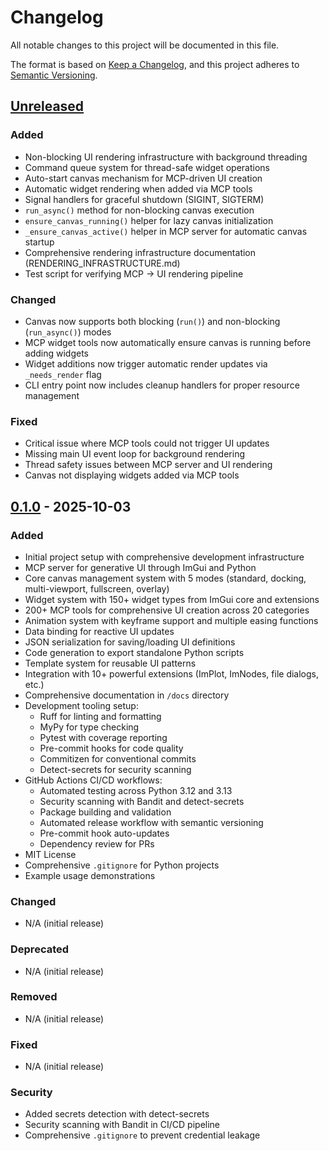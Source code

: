 # Changelog

All notable changes to this project will be documented in this file.

The format is based on [Keep a Changelog](https://keepachangelog.com/en/1.0.0/),
and this project adheres to [Semantic Versioning](https://semver.org/spec/v2.0.0.html).

## [Unreleased]

### Added
- Non-blocking UI rendering infrastructure with background threading
- Command queue system for thread-safe widget operations
- Auto-start canvas mechanism for MCP-driven UI creation
- Automatic widget rendering when added via MCP tools
- Signal handlers for graceful shutdown (SIGINT, SIGTERM)
- `run_async()` method for non-blocking canvas execution
- `ensure_canvas_running()` helper for lazy canvas initialization
- `_ensure_canvas_active()` helper in MCP server for automatic canvas startup
- Comprehensive rendering infrastructure documentation (RENDERING_INFRASTRUCTURE.md)
- Test script for verifying MCP → UI rendering pipeline

### Changed
- Canvas now supports both blocking (`run()`) and non-blocking (`run_async()`) modes
- MCP widget tools now automatically ensure canvas is running before adding widgets
- Widget additions now trigger automatic render updates via `_needs_render` flag
- CLI entry point now includes cleanup handlers for proper resource management

### Fixed
- Critical issue where MCP tools could not trigger UI updates
- Missing main UI event loop for background rendering
- Thread safety issues between MCP server and UI rendering
- Canvas not displaying widgets added via MCP tools

## [0.1.0] - 2025-10-03

### Added
- Initial project setup with comprehensive development infrastructure
- MCP server for generative UI through ImGui and Python
- Core canvas management system with 5 modes (standard, docking, multi-viewport, fullscreen, overlay)
- Widget system with 150+ widget types from ImGui core and extensions
- 200+ MCP tools for comprehensive UI creation across 20 categories
- Animation system with keyframe support and multiple easing functions
- Data binding for reactive UI updates
- JSON serialization for saving/loading UI definitions
- Code generation to export standalone Python scripts
- Template system for reusable UI patterns
- Integration with 10+ powerful extensions (ImPlot, ImNodes, file dialogs, etc.)
- Comprehensive documentation in `/docs` directory
- Development tooling setup:
  - Ruff for linting and formatting
  - MyPy for type checking
  - Pytest with coverage reporting
  - Pre-commit hooks for code quality
  - Commitizen for conventional commits
  - Detect-secrets for security scanning
- GitHub Actions CI/CD workflows:
  - Automated testing across Python 3.12 and 3.13
  - Security scanning with Bandit and detect-secrets
  - Package building and validation
  - Automated release workflow with semantic versioning
  - Pre-commit hook auto-updates
  - Dependency review for PRs
- MIT License
- Comprehensive `.gitignore` for Python projects
- Example usage demonstrations

### Changed
- N/A (initial release)

### Deprecated
- N/A (initial release)

### Removed
- N/A (initial release)

### Fixed
- N/A (initial release)

### Security
- Added secrets detection with detect-secrets
- Security scanning with Bandit in CI/CD pipeline
- Comprehensive `.gitignore` to prevent credential leakage

[Unreleased]: https://github.com/divagnz/champi-gen-ui/compare/v0.1.0...HEAD
[0.1.0]: https://github.com/divagnz/champi-gen-ui/releases/tag/v0.1.0
